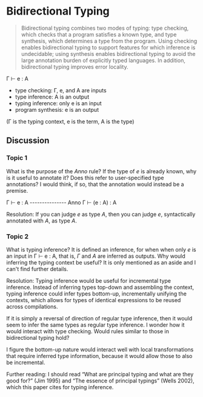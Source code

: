 # Bidirectional Typing

> Bidirectional typing combines two modes of typing: type checking, which checks
> that a program satisfies a known type, and type synthesis, which determines a
> type from the program. Using checking enables bidirectional typing to support
> features for which inference is undecidable; using synthesis enables
> bidirectional typing to avoid the large annotation burden of explicitly typed
> languages. In addition, bidirectional typing improves error locality.

Γ ⊢ e : A
- type checking: Γ, e, and A are inputs
- type inference: A is an output
- typing inference: only e is an input
- program synthesis: e is an output

(Γ is the typing context, e is the term, A is the type)

## Discussion

### Topic 1

What is the purpose of the *Anno* rule? If the type of *e* is already known, why
is it useful to annotate it? Does this refer to user-specified type annotations?
I would think, if so, that the annotation would instead be a premise.

   Γ ⊢ e : A
--------------- Anno
Γ ⊢ (e : A) : A

Resolution: If you can judge *e* as type *A*, then you can judge *e*,
syntactically annotated with *A*, as type *A*.

### Topic 2

What is typing inference? It is defined an inference, for when when only *e* is
an input in Γ ⊢ e : A, that is, *Γ* and *A* are inferred as outputs. Why would
inferring the typing context be useful? It is only mentioned as an aside and I
can't find further details.

Resolution: Typing inference would be useful for incremental type inference.
Instead of inferring types top-down and assembling the context, typing inference
could infer types bottom-up, incrementally unifying the contexts, which allows
for types of identical expressions to be reused across compilations.

If it is simply a reversal of direction of regular type inference, then it would
seem to infer the same types as regular type inference. I wonder how it would
interact with type checking. Would rules similar to those in bidirectional
typing hold?

I figure the bottom-up nature would interact well with local transformations
that require inferred type information, because it would allow those to also be
incremental.

Further reading: I should read “What are principal typing and what are they good
for?” (Jim 1995) and “The essence of principal typings” (Wells 2002), which this
paper cites for typing inference.

